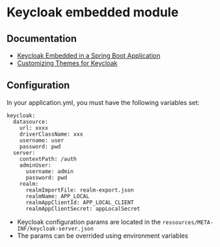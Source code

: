# Keycloak embedded module

## Documentation

- [Keycloak Embedded in a Spring Boot Application](https://www.baeldung.com/keycloak-embedded-in-spring-boot-app)
- [Customizing Themes for Keycloak](https://www.baeldung.com/spring-keycloak-custom-themes#embedded)

## Configuration

In your application.yml, you must have the following variables set:

```
keycloak:
  datasource:
    url: xxxx
    driverClassName: xxx
    username: user
    password: pwd
  server:
    contextPath: /auth
    adminUser:
      username: admin
      password: pwd
    realm:
      realmImportFile: realm-export.json
      realmName: APP_LOCAL
      realmAppClientId: APP_LOCAL_CLIENT
      realmAppClientSecret: appLocalSecret
```

- Keycloak configuration params are located in the `ressources/META-INF/keycloak-server.json`
- The params can be overrided using environment variables
